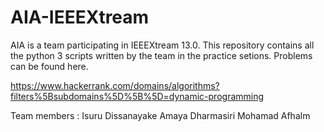 # AIA-IEEEXtream

AIA is a team participating in IEEEXtream 13.0. This repository contains all the python 3 scripts written by the team in the practice setions. Problems can be found here.

https://www.hackerrank.com/domains/algorithms?filters%5Bsubdomains%5D%5B%5D=dynamic-programming

Team members :
Isuru Dissanayake 
Amaya Dharmasiri 
Mohamad Afhalm 
